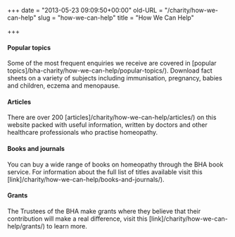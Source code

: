 +++
date = "2013-05-23 09:09:50+00:00"
old-URL = "/charity/how-we-can-help"
slug = "how-we-can-help"
title = "How We Can Help"

+++

#### Popular topics

Some of the most frequent enquiries we receive are covered in [popular topics]/bha-charity/how-we-can-help/popular-topics/). Download fact sheets on a variety of subjects including immunisation, pregnancy, babies and children, eczema and menopause.

#### Articles

There are over 200 [articles]/charity/how-we-can-help/articles/) on this website packed with useful information, written by doctors and other healthcare professionals who practise homeopathy.

####

#### Books and journals

You can buy a wide range of books on homeopathy through the BHA book service. For information about the full list of titles available visit this [link]/charity/how-we-can-help/books-and-journals/).

#### Grants

The Trustees of the BHA make grants where they believe that their contribution will make a real difference, visit this [link]/charity/how-we-can-help/grants/) to learn more.
